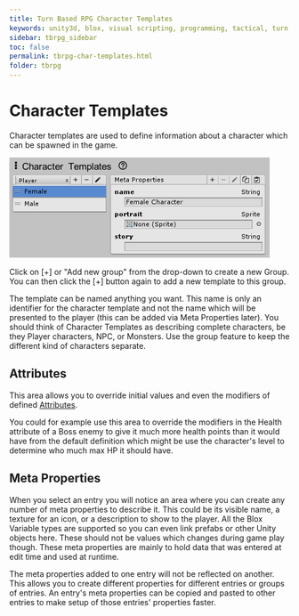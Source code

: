 ```yaml
---
title: Turn Based RPG Character Templates
keywords: unity3d, blox, visual scripting, programming, tactical, turn based rpg, tbrpg
sidebar: tbrpg_sidebar
toc: false
permalink: tbrpg-char-templates.html
folder: tbrpg
---
```


Character Templates
===================

Character templates are used to define information about a character which can be spawned in the game. 

![](img/tbrpg/04.png)

Click on [+] or "Add new group" from the drop-down to create a new Group. You can then click the [+] button again to add a new template to this group. 

The template can be named anything you want. This name is only an identifier for the character template and not the name which will be presented to the player (this can be added via Meta Properties later). You should think of Character Templates as describing complete characters, be they Player characters, NPC, or Monsters. Use the group feature to keep the different kind of characters separate.

Attributes
----------

This area allows you to override initial values and even the modifiers of defined [Attributes](blox-attributes.html). 

You could for example use this area to override the modifiers in the Health attribute of a Boss enemy to give it much more health points than it would have from the default definition which might be use the character's level to determine who much max HP it should have.

Meta Properties
---------------

When you select an entry you will notice an area where you can create any number of meta properties to describe it. This could be its visible name, a texture for an icon, or a description to show to the player. All the Blox Variable types are supported so you can even link prefabs or other Unity objects here. These should not be values which changes during game play though. These meta properties are mainly to hold data that was entered at edit time and used at runtime.

The meta properties added to one entry will not be reflected on another. This allows you to create different properties for different entries or groups of entries. An entry's meta properties can be copied and pasted to other entries to make setup of those entries' properties faster.

